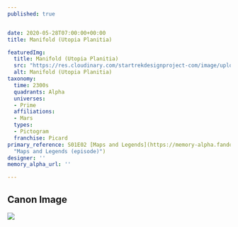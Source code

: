 ```yaml
---
published: true


date: 2020-05-28T07:00:00+00:00
title: Manifold (Utopia Planitia)

featuredImg:
  title: Manifold (Utopia Planitia)
  src: "https://res.cloudinary.com/startrekdesignproject-com/image/upload/v1590685819/Manifold-UtopiaPlanitia.png"
  alt: Manifold (Utopia Planitia)
taxonomy:
  time: 2300s
  quadrants: Alpha
  universes:
  - Prime
  affiliations:
  - Mars
  types:
  - Pictogram
  franchise: Picard
primary_reference: S01E02 [Maps and Legends](https://memory-alpha.fandom.com/wiki/Maps_and_Legends_(episode)
  "Maps and Legends (episode)")
designer: ''
memory_alpha_url: ''

---
```

## Canon Image

![](https://res.cloudinary.com/startrekdesignproject-com/image/upload/v1590685819/Manifold-UtopiaPlanitia1.jpg)